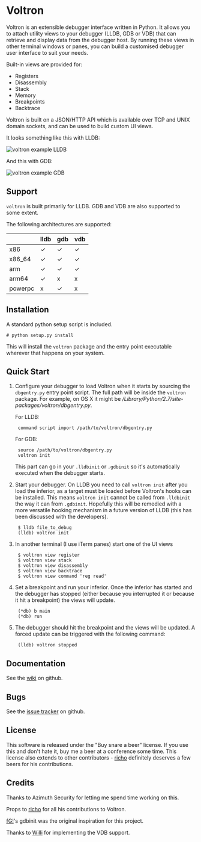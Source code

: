 Voltron
=======

Voltron is an extensible debugger interface written in Python. It allows you to attach utility views to your debugger (LLDB, GDB or VDB) that can retrieve and display data from the debugger host. By running these views in other terminal windows or panes, you can build a customised debugger user interface to suit your needs.

Built-in views are provided for:

- Registers
- Disassembly
- Stack
- Memory
- Breakpoints
- Backtrace

Voltron is built on a JSON/HTTP API which is available over TCP and UNIX domain sockets, and can be used to build custom UI views.

It looks something like this with LLDB:

![voltron example LLDB](http://i.imgur.com/p3XcagJ.png)

And this with GDB:

![voltron example GDB](http://i.imgur.com/JHq1zgG.png)


Support
-------

`voltron` is built primarily for LLDB. GDB and VDB are also supported to some extent.

The following architectures are supported:

|         | lldb | gdb | vdb |
|---------|------|-----|-----|
| x86     | ✓    | ✓   | ✓   |
| x86_64  | ✓    | ✓   | ✓   |
| arm     | ✓    | ✓   | ✓   |
| arm64   | ✓    | x   | x   |
| powerpc | x    | ✓   | x   |

Installation
------------

A standard python setup script is included.

    # python setup.py install

This will install the `voltron` package and the entry point executable wherever that happens on your system.

Quick Start
-----------

1. Configure your debugger to load Voltron when it starts by sourcing the `dbgentry.py` entry point script. The full path will be inside the `voltron` package. For example, on OS X it might be */Library/Python/2.7/site-packages/voltron/dbgentry.py*.

    For LLDB:

        command script import /path/to/voltron/dbgentry.py

    For GDB:

        source /path/to/voltron/dbgentry.py
        voltron init

    This part can go in your `.lldbinit` or `.gdbinit` so it's automatically executed when the debugger starts.

2. Start your debugger. On LLDB you need to call `voltron init` after you load the inferior, as a target must be loaded before Voltron's hooks can be installed. This means `voltron init` cannot be called from `.lldbinit` the way it can from `.gdbinit`. Hopefully this will be remedied with a more versatile hooking mechanism in a future version of LLDB (this has been discussed with the developers).

        $ lldb file_to_debug
        (lldb) voltron init

3. In another terminal (I use iTerm panes) start one of the UI views

        $ voltron view register
        $ voltron view stack
        $ voltron view disassembly
        $ voltron view backtrace
        $ voltron view command 'reg read'

4. Set a breakpoint and run your inferior. Once the inferior has started and the debugger has stopped (either because you interrupted it or because it hit a breakpoint) the views will update.

        (*db) b main
        (*db) run

5. The debugger should hit the breakpoint and the views will be updated. A forced update can be triggered with the following command:

        (lldb) voltron stopped

Documentation
-------------

See the [wiki](https://github.com/snare/voltron/wiki) on github.

Bugs
----

See the [issue tracker](https://github.com/snare/voltron/issues) on github.

License
-------

This software is released under the "Buy snare a beer" license. If you use this and don't hate it, buy me a beer at a conference some time. This license also extends to other contributors - [richo](http://github.com/richo) definitely deserves a few beers for his contributions.

Credits
-------

Thanks to Azimuth Security for letting me spend time working on this.

Props to [richo](http://github.com/richo) for all his contributions to Voltron.

[fG!](http://github.com/gdbinit)'s gdbinit was the original inspiration for this project.

Thanks to [Willi](http://github.com/williballenthin) for implementing the VDB support.
